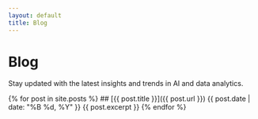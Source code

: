 ```yaml
---
layout: default
title: Blog
---
```

# Blog
Stay updated with the latest insights and trends in AI and data analytics.

 {% for post in site.posts %}
    ## [{{ post.title }}]({{ post.url }})
    {{ post.date | date: "%B %d, %Y" }}
    {{ post.excerpt }}
    {% endfor %}